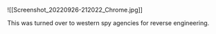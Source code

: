 ![[Screenshot_20220926-212022_Chrome.jpg]]

This was turned over to western spy agencies for reverse engineering.


